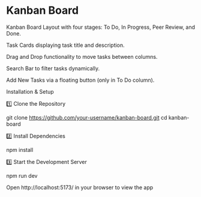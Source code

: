# Kanban Board



Kanban Board Layout with four stages: To Do, In Progress, Peer Review, and Done.

Task Cards displaying task title and description.

Drag and Drop functionality to move tasks between columns.

Search Bar to filter tasks dynamically.

Add New Tasks via a floating button (only in To Do column).

Installation & Setup

1️⃣ Clone the Repository

git clone https://github.com/your-username/kanban-board.git
cd kanban-board

2️⃣ Install Dependencies

npm install

3️⃣ Start the Development Server

npm run dev

Open http://localhost:5173/ in your browser to view the app

